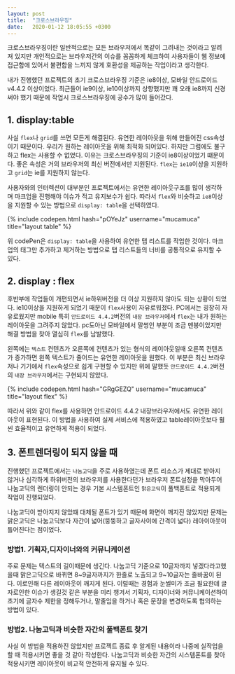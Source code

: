 ```yaml
---
layout: post
title:  "크로스브라우징"
date:   2020-01-12 18:05:55 +0300
---
```

크로스브라우징이란 일반적으로는 모든 브라우저에서 똑같이 그려내는 것이라고 알려져 있지만 개인적으로는 브라우저간의 이슈를 꼼꼼하게 체크하여 사용자들이 웹 정보에 접근함에 있어서 불편함을 느끼지 않게 호환성을 제공하는 작업이라고 생각한다. 

내가 진행했던 프로젝트의 초기 크로스브라우징 기준은 ie8이상, 모바일 안드로이드 v4.4.2 이상이었다.
최근들어 ie9이상, ie10이상까지 상향했지만 꽤 오래 ie8까지 신경써야 했기 때문에 작업시 크로스브라우징에 공수가 많이 들어갔다.

## 1. display:table

사실 `flex`나 `grid`를 쓰면 모든게 해결된다. 유연한 레이아웃을 위해 만들어진 css속성이기 때문이다. 우리가 원하는 레이아웃을 위해 최적화 되어있다. 하지만 그럼에도 불구하고 flex는 사용할 수 없었다.
이유는 크로스브라우징의 기준이 ie8이상이었기 떄문이다.
좋은 속성은 거의 브라우저의 최신 버전에서만 지원된다. `flex`는 `ie10`이상을 지원하고 `grid`는 ie를 지원하지 않는다.

사용자와의 인터렉션이 대부분인 프로젝트에서는 유연한 레이아웃구조를 많이 생각하며 마크업을 진행해야 이슈가 적고 유지보수가 쉽다.
따라서 `flex`와 비슷하고 `ie8`이상을 지원할 수 있는 방법으로 
`display: table`을 선택하였다.

{% include codepen.html hash="pOYeJz" username="mucamuca" title="layout table" %}


위 codePen은 `display: table`을 사용하여 유연한 탭 리스트를 작업한 것이다. 마크업의 태그만 추가하고 제거하는 방법으로 탭 리스트들의 너비를 공통적으로 유지할 수 있다.

## 2. display : flex
후반부에 작업들이 개편되면서 ie하위버전을 더 이상 지원하지 않아도 되는 상황이 되었다. ie10이상을 지원하게 되었기 때문이 `flex`사용이 자유로워졌다. PC에서는 굉장히 자유로웠지만 mobile 특히 `안드로이드 4.4.2`버전의 `내장 브라우저`에서 `flex`는 내가 원하는 레이아웃을 그려주지 않았다. pc도아닌 모바일에서 말썽인 부분이 조금 멘붕이었지만 해결 방법을 찾아 열심히 `flex`를 남발했다.

왼쪽에는 `텍스트` 컨텐츠가 오른쪽에 컨텐츠가 있는 형식의 레이아웃일때 오른쪽 컨텐츠가 증가하면 왼쪽 텍스트가 줄어드는 유연한 레이아웃을 원했다. 이 부분은 최신 브라우저나 기기에서 `flex`속성으로 쉽게 구현할 수 있지만 위에 말했듯 `안드로이드 4.4.2`버전의 `내장 브라우저`에서는 구현되지 않았다.

{% include codepen.html hash="GRgGEZQ" username="mucamuca" title="layout flex" %}

따라서 위와 같이 flex를 사용하면 안드로이드 4.4.2 내장브라우저에서도 유연한 레이아웃이 표현된다.
이 방법을 사용하여 실제 서비스에 적용하였고 table레이아웃보다 훨씬 효율적이고 유연하게 적용이 되었다.

## 3. 폰트렌더링이 되지 않을 때
진행했던 프로젝트에서는 `나눔고딕`을 주로 사용하였는데 폰트 리소스가 제대로 받아지 않거나 심각하게 하위버전의 브라우저를 사용한다던가 브라우저 폰트설정을 막아두어 나눔고딕의 렌더링이 안되는 경우 기본 시스템폰트인 `맑은고딕`이 풀백폰트로 적용되게 작업이 진행되었다.

나눔고딕이 받아지지 않았떄 대체될 폰트가 있기 때문에 화면이 깨지진 않았지만 문제는 맑은고딕은 나눔고딕보다 자간이 넓어(뚱뚱하고 글자사이에 간격이 넓다) 레아이아웃이 틀어진다는 점이었다.

### 방법1. 기획자,디자이너와의 커뮤니케이션
주로 문제는 텍스트의 길이때문에 생긴다. 나눔고딕 기준으로 10글자까지 넣겠다라고했을때 맑은고딕으로 바뀌면 8~9글자까지가 한줄로 노출되고 9~10글자는 줄바꿈이 된다. 이로인해 다른 레이아웃이 깨지게 된다. 이럴때는 경험과 눈썰미가 조금 필요한데 글자로인한 이슈가 생길것 같은 부분을 미리 챙겨서
기획자, 디자이너와 커뮤니케이션하여 초기에 글자수 제한을 정해두거나, 말줄임을 하거나 혹은 문장을 변경하도록 협의하는 방법이 있다.

### 방법2. 나눔고딕과 비슷한 자간의 풀백폰트 찾기
사실 이 방법을 적용하진 않았지만 프로젝트 종료 후 알게된 내용이라 나중에 실작업을 할 때 적용시키면 좋을 것 같아 작성한다.
나눔고딕과 비슷한 자간의 시스템폰트를 찾아 적용시키면 레이아웃이 비교적 안전하게 유지될 수 있다.
